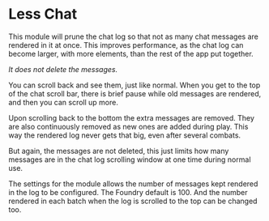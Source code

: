 # Less Chat

This module will prune the chat log so that not as many chat messages
are rendered in it at once.  This improves performance, as the chat log
can become larger, with more elements, than the rest of the app put together.

*It does not delete the messages.*

You can scroll back and see them, just like normal.  When you get to the top of
the chat scroll bar, there is brief pause while old messages are rendered, and
then you can scroll up more.

Upon scrolling back to the bottom the extra messages are removed.  They are also
continuously removed as new ones are added during play.  This way the rendered
log never gets that big, even after several combats.

But again, the messages are not deleted, this just limits how many messages are
in the chat log scrolling window at one time during normal use.

The settings for the module allows the number of messages kept rendered in the
log to be configured.  The Foundry default is 100.  And the number rendered in
each batch when the log is scrolled to the top can be changed too.
